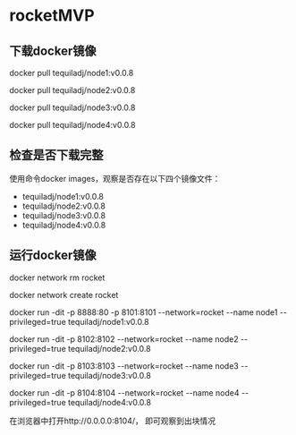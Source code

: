 # rocketMVP
## 下载docker镜像
docker pull tequiladj/node1:v0.0.8

docker pull tequiladj/node2:v0.0.8

docker pull tequiladj/node3:v0.0.8

docker pull tequiladj/node4:v0.0.8

## 检查是否下载完整 
使用命令docker images，观察是否存在以下四个镜像文件：
- tequiladj/node1:v0.0.8
- tequiladj/node2:v0.0.8
- tequiladj/node3:v0.0.8
- tequiladj/node4:v0.0.8
  

## 运行docker镜像
docker network rm rocket

docker network create rocket

docker run -dit -p 8888:80 -p 8101:8101 --network=rocket --name node1 --privileged=true tequiladj/node1:v0.0.8 

docker run -dit -p 8102:8102 --network=rocket --name node2 --privileged=true tequiladj/node2:v0.0.8 

docker run -dit -p 8103:8103 --network=rocket --name node3 --privileged=true tequiladj/node3:v0.0.8

docker run -dit -p 8104:8104 --network=rocket --name node4 --privileged=true tequiladj/node4:v0.0.8


在浏览器中打开http://0.0.0.0:8104/，
即可观察到出块情况
